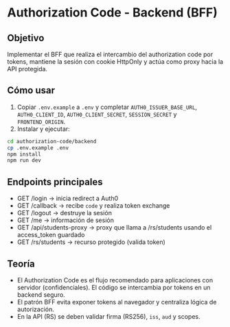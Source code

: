 # Authorization Code - Backend (BFF)

## Objetivo

Implementar el BFF que realiza el intercambio del authorization code por tokens, mantiene la sesión con cookie HttpOnly y actúa como proxy hacia la API protegida.

## Cómo usar

1. Copiar `.env.example` a `.env` y completar `AUTH0_ISSUER_BASE_URL`, `AUTH0_CLIENT_ID`, `AUTH0_CLIENT_SECRET`, `SESSION_SECRET` y `FRONTEND_ORIGIN`.
2. Instalar y ejecutar:

```bash
cd authorization-code/backend
cp .env.example .env
npm install
npm run dev
```

## Endpoints principales

- GET /login -> inicia redirect a Auth0
- GET /callback -> recibe `code` y realiza token exchange
- GET /logout -> destruye la sesión
- GET /me -> información de sesión
- GET /api/students-proxy -> proxy que llama a /rs/students usando el access_token guardado
- GET /rs/students -> recurso protegido (valida token)

## Teoría

- El Authorization Code es el flujo recomendado para aplicaciones con servidor (confidenciales). El código se intercambia por tokens en un backend seguro.
- El patrón BFF evita exponer tokens al navegador y centraliza lógica de autorización.
- En la API (RS) se deben validar firma (RS256), `iss`, `aud` y scopes.
